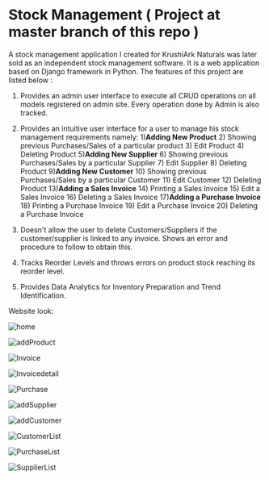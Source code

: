 # Stock Management ( Project at master branch of this repo )

A stock management application I created for KrushiArk Naturals was later sold as an independent stock management software. It is a web application based on Django framework in Python. The features of this project are listed below :
1) Provides an admin user interface to execute all CRUD operations on all models registered on admin site. Every operation done by Admin is also tracked.

2) Provides an intuitive user interface for a user to manage his stock management requirements namely:
      1)**Adding New Product**
      2) Showing previous Purchases/Sales of a particular product
      3) Edit Product
      4) Deleting Product
      5)**Adding New Supplier**
      6) Showing previous Purchases/Sales by a particular Supplier
      7) Edit Supplier
      8) Deleting Product
      9)**Adding New Customer**
      10) Showing previous Purchases/Sales by a particular Customer
      11) Edit Customer
      12) Deleting Product
      13)**Adding a Sales Invoice** 
      14) Printing a Sales Invoice
      15) Edit a Sales Invoice
      16) Deleting a Sales Invoice
      17)**Adding a Purchase Invoice**
      18) Printing a Purchase Invoice
      19) Edit a Purchase Invoice
      20)  Deleting a Purchase Invoice

 3) Doesn't allow the user to delete Customers/Suppliers if the customer/supplier is linked to any invoice. Shows an error and procedure to follow to obtain this.

 4) Tracks Reorder Levels and throws errors on product stock reaching its reorder level.

 5) Provides Data Analytics for Inventory Preparation and Trend Identification.

 Website look: 
 
![home](https://github.com/Aashay-chaudhari/stock_management/assets/93089131/fcc12fff-e346-471d-8b82-f38e56ef9b16)

![addProduct](https://github.com/Aashay-chaudhari/stock_management/assets/93089131/8add0d27-f1e8-4f52-ab32-9aff59422e86)
  
![Invoice](https://github.com/Aashay-chaudhari/stock_management/assets/93089131/5327962e-a169-48a9-9feb-333134004101)

![Invoicedetail](https://github.com/Aashay-chaudhari/stock_management/assets/93089131/fbf4dc08-ac19-4cca-94a3-767a84af4920)

![Purchase](https://github.com/Aashay-chaudhari/stock_management/assets/93089131/11ab33a3-b9a2-48cf-9cd5-f6b447069c1d)
 
![addSupplier](https://github.com/Aashay-chaudhari/stock_management/assets/93089131/f33106e8-a644-4601-b33d-d04d8e1e36f6)

![addCustomer](https://github.com/Aashay-chaudhari/stock_management/assets/93089131/943bbb32-3c44-4e0e-9acd-6038a8b87922)
 
![CustomerList](https://github.com/Aashay-chaudhari/stock_management/assets/93089131/d1af9522-f5d6-48df-9c86-3d9978ea9796)

![PurchaseList](https://github.com/Aashay-chaudhari/stock_management/assets/93089131/907c4156-d325-45e8-a758-9a3651a21fb7)

![SupplierList](https://github.com/Aashay-chaudhari/stock_management/assets/93089131/ce61f159-560d-4aaf-92de-4a9a3cfed60d)






